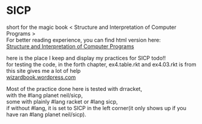 # SICP  
short for the magic book < Structure and Interpretation of Computer Programs >  
For better reading experience, you can find html version here:  
[Structure and Interpretation of Computer Programs](http://sarabander.github.io/sicp/html/index.xhtml#SEC_Contents)


here is the place I keep and display my practices for SICP
todo!!  
for testing the code, in the forth chapter, ex4.table.rkt and ex4.03.rkt is from  
this site gives me a lot of help  
[wizardbook.wordpress.com](https://wizardbook.wordpress.com/2010/12/25/exercise-4-3/)

Most of the practice done here is tested with drracket,  
with the #lang planet neil/sicp,  
some with plainly #lang racket or #lang sicp,  
if without #lang, it is set to SICP in the left corner(it only shows up if you have ran #lang planet neil/sicp).
